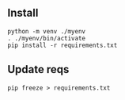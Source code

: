 ## Install

```shell
python -m venv ./myenv
. ./myenv/bin/activate
pip install -r requirements.txt
```

## Update reqs

```shell
pip freeze > requirements.txt
```
